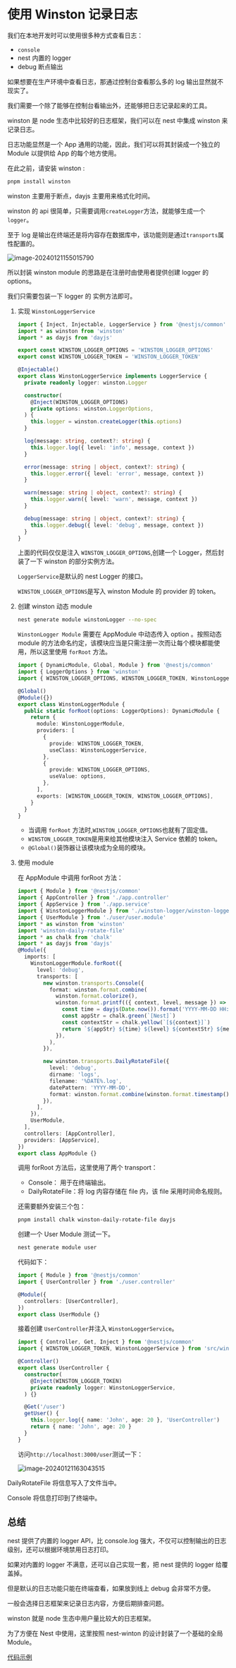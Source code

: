 # 使用 Winston 记录日志

我们在本地开发时可以使用很多种方式查看日志：

- `console`
- nest 内置的 logger
- debug 断点输出

如果想要在生产环境中查看日志，那通过控制台查看那么多的 log 输出显然就不现实了。

我们需要一个除了能够在控制台看输出外，还能够把日志记录起来的工具。

winston 是 node 生态中比较好的日志框架，我们可以在 nest 中集成 winston 来记录日志。

日志功能显然是一个 App 通用的功能，因此，我们可以将其封装成一个独立的 Module 以提供给 App 的每个地方使用。

在此之前，请安装 winston :

```bash
pnpm install winston
```

winston 主要用于断点，dayjs 主要用来格式化时间。

winston 的 api 很简单，只需要调用`createLogger`方法，就能够生成一个 `logger`。

至于 log 是输出在终端还是将内容存在数据库中，该功能则是通过`transports`属性配置的。

![image-20240121155015790](https://raw.githubusercontent.com/18888628835/image-cloud/main/assets202401211550965.png)

所以封装 winston module 的思路是在注册时由使用者提供创建 logger 的 options。

我们只需要包装一下 logger 的 实例方法即可。

1. 实现 `WinstonLoggerService`

   ```typescript
   import { Inject, Injectable, LoggerService } from '@nestjs/common'
   import * as winston from 'winston'
   import * as dayjs from 'dayjs'

   export const WINSTON_LOGGER_OPTIONS = 'WINSTON_LOGGER_OPTIONS'
   export const WINSTON_LOGGER_TOKEN = 'WINSTON_LOGGER_TOKEN'

   @Injectable()
   export class WinstonLoggerService implements LoggerService {
     private readonly logger: winston.Logger

     constructor(
       @Inject(WINSTON_LOGGER_OPTIONS)
       private options: winston.LoggerOptions,
     ) {
       this.logger = winston.createLogger(this.options)
     }

     log(message: string, context?: string) {
       this.logger.log({ level: 'info', message, context })
     }

     error(message: string | object, context?: string) {
       this.logger.error({ level: 'error', message, context })
     }

     warn(message: string | object, context?: string) {
       this.logger.warn({ level: 'warn', message, context })
     }

     debug(message: string | object, context?: string) {
       this.logger.debug({ level: 'debug', message, context })
     }
   }
   ```

   上面的代码仅仅是注入 `WINSTON_LOGGER_OPTIONS`,创建一个 Logger，然后封装了一下 winston 的部分实例方法。

   `LoggerService`是默认的 nest Logger 的接口。

   `WINSTON_LOGGER_OPTIONS`是写入 winston Module 的 provider 的 token。

2. 创建 winston 动态 module

   ```bash
   nest generate module winstonLogger --no-spec
   ```

   `WinstonLogger Module` 需要在 AppModule 中动态传入 option 。按照动态 module 的方法命名约定，该模块应当是只需注册一次而让每个模块都能使用，所以这里使用 `forRoot` 方法。

   ```typescript
   import { DynamicModule, Global, Module } from '@nestjs/common'
   import { LoggerOptions } from 'winston'
   import { WINSTON_LOGGER_OPTIONS, WINSTON_LOGGER_TOKEN, WinstonLoggerService } from './winston-logger.service'

   @Global()
   @Module({})
   export class WinstonLoggerModule {
     public static forRoot(options: LoggerOptions): DynamicModule {
       return {
         module: WinstonLoggerModule,
         providers: [
           {
             provide: WINSTON_LOGGER_TOKEN,
             useClass: WinstonLoggerService,
           },
           {
             provide: WINSTON_LOGGER_OPTIONS,
             useValue: options,
           },
         ],
         exports: [WINSTON_LOGGER_TOKEN, WINSTON_LOGGER_OPTIONS],
       }
     }
   }
   ```

   - 当调用 `forRoot` 方法时,`WINSTON_LOGGER_OPTIONS`也就有了固定值。
   - `WINSTON_LOGGER_TOKEN`是用来给其他模块注入 Service 依赖的 token。
   - `@Global()`装饰器让该模块成为全局的模块。

3. 使用 module

   在 AppModule 中调用 forRoot 方法：

   ```typescript
   import { Module } from '@nestjs/common'
   import { AppController } from './app.controller'
   import { AppService } from './app.service'
   import { WinstonLoggerModule } from './winston-logger/winston-logger.module'
   import { UserModule } from './user/user.module'
   import * as winston from 'winston'
   import 'winston-daily-rotate-file'
   import * as chalk from 'chalk'
   import * as dayjs from 'dayjs'
   @Module({
     imports: [
       WinstonLoggerModule.forRoot({
         level: 'debug',
         transports: [
           new winston.transports.Console({
             format: winston.format.combine(
               winston.format.colorize(),
               winston.format.printf(({ context, level, message }) => {
                 const time = dayjs(Date.now()).format('YYYY-MM-DD HH:mm:ss')
                 const appStr = chalk.green(`[Nest]`)
                 const contextStr = chalk.yellow(`[${context}]`)
                 return `${appStr} ${time} ${level} ${contextStr} ${message} `
               }),
             ),
           }),

           new winston.transports.DailyRotateFile({
             level: 'debug',
             dirname: 'logs',
             filename: '%DATE%.log',
             datePattern: 'YYYY-MM-DD',
             format: winston.format.combine(winston.format.timestamp(), winston.format.json()),
           }),
         ],
       }),
       UserModule,
     ],
     controllers: [AppController],
     providers: [AppService],
   })
   export class AppModule {}
   ```

   调用 forRoot 方法后，这里使用了两个 transport：

   - Console： 用于在终端输出。
   - DailyRotateFile：将 log 内容存储在 file 内，该 file 采用时间命名规则。

   还需要额外安装三个包：

   ```bash
   pnpm install chalk winston-daily-rotate-file dayjs
   ```

   创建一个 User Module 测试一下。

   ```bash
   nest generate module user
   ```

   代码如下：

   ```typescript
   import { Module } from '@nestjs/common'
   import { UserController } from './user.controller'

   @Module({
     controllers: [UserController],
   })
   export class UserModule {}
   ```

   接着创建 `UserController`并注入 `WinstonLoggerService`。

   ```typescript
   import { Controller, Get, Inject } from '@nestjs/common'
   import { WINSTON_LOGGER_TOKEN, WinstonLoggerService } from 'src/winston-logger/winston-logger.service'

   @Controller()
   export class UserController {
     constructor(
       @Inject(WINSTON_LOGGER_TOKEN)
       private readonly logger: WinstonLoggerService,
     ) {}

     @Get('/user')
     getUser() {
       this.logger.log({ name: 'John', age: 20 }, 'UserController')
       return { name: 'John', age: 20 }
     }
   }
   ```

   访问`http://localhost:3000/user`测试一下：

   ![image-20240121163043515](https://raw.githubusercontent.com/18888628835/image-cloud/main/assets202401211630581.png)

DailyRotateFile 将信息写入了文件当中。

Console 将信息打印到了终端中。

## 总结

nest 提供了内置的 logger API，比 console.log 强大，不仅可以控制输出的日志级别，还可以根据环境禁用日志打印。

如果对内置的 logger 不满意，还可以自己实现一套，把 nest 提供的 logger 给覆盖掉。

但是默认的日志功能只能在终端查看，如果放到线上 debug 会非常不方便。

一般会选择日志框架来记录日志内容，方便后期排查问题。

winston 就是 node 生态中用户量比较大的日志框架。

为了方便在 Nest 中使用，这里按照 nest-winton 的设计封装了一个基础的全局 Module。

[代码示例](https://github.com/18888628835/learn-nest/tree/how-to-use-winston)
